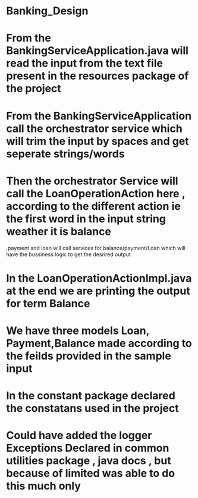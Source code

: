 # Banking_Design
# From the BankingServiceApplication.java will  read the input from the text file present in the resources package of the project
# From the BankingServiceApplication call the orchestrator service which will trim the input by spaces and get seperate strings/words
# Then the orchestrator Service will call the LoanOperationAction here , according to the different action ie the first word in the input string weather it is balance
,payment and loan will call services for balance/payment/Loan which will have the bussiness logic to get the desrired output
# In the  LoanOperationActionImpl.java at the end we are printing the output for term Balance
# We have three models Loan, Payment,Balance made according to the feilds provided in the sample input
# In the constant package declared the constatans used in the project
#  Could have added the logger Exceptions Declared in common utilities package , java docs , but because of limited was able to do this much only
